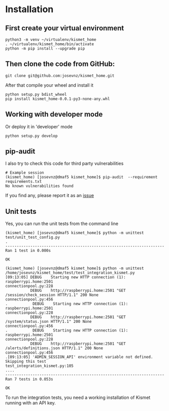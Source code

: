 # Installation

## First create your virtual environment
```shell
python3 -m venv ~/virtualenv/kismet_home
. ~/virtualenv/kismet_home/bin/activate
python -m pip install --upgrade pip
```

## Then clone the code from GitHub:

```shell
git clone git@github.com:josevnz/kismet_home.git
```

After that compile your wheel and install it

```shell
python setup.py bdist_wheel
pip install kismet_home-0.0.1-py3-none-any.whl
```

## Working with developer mode

Or deploy it in 'developer' mode

```shell
python setup.py develop
```

## pip-audit

I also try to check this code for third party vulnerabilities

```shell
# Example session
(kismet_home) [josevnz@dmaf5 kismet_home]$ pip-audit  --requirement requirements.txt 
No known vulnerabilities found  
```

If you find any, please report it as an [issue](https://github.com/josevnz/kismet_home/issues) 

## Unit tests

Yes, you can run the unit tests from the command line

```shell
(kismet_home) [josevnz@dmaf5 kismet_home]$ python -m unittest test/unit_test_config.py 
.
----------------------------------------------------------------------
Ran 1 test in 0.000s

OK

(kismet_home) [josevnz@dmaf5 kismet_home]$ python -m unittest /home/josevnz/kismet_home/test/test_integration_kismet.py 
[09:13:05] DEBUG    Starting new HTTP connection (1): raspberrypi.home:2501                                                                                                                                                        connectionpool.py:228
           DEBUG    http://raspberrypi.home:2501 "GET /session/check_session HTTP/1.1" 200 None                                                                                                                                    connectionpool.py:456
.           DEBUG    Starting new HTTP connection (1): raspberrypi.home:2501                                                                                                                                                        connectionpool.py:228
           DEBUG    http://raspberrypi.home:2501 "GET /system/status.json HTTP/1.1" 200 None                                                                                                                                       connectionpool.py:456
.           DEBUG    Starting new HTTP connection (1): raspberrypi.home:2501                                                                                                                                                        connectionpool.py:228
           DEBUG    http://raspberrypi.home:2501 "GET /alerts/definitions.json HTTP/1.1" 200 None                                                                                                                                  connectionpool.py:456
.[09:13:05] 'ADMIN_SESSION_API' environment variable not defined. Skipping this test                                                                                                                                       test_integration_kismet.py:105
....
----------------------------------------------------------------------
Ran 7 tests in 0.053s

OK
```

To run the integration tests, you need a working installation of Kismet running with an API key.

